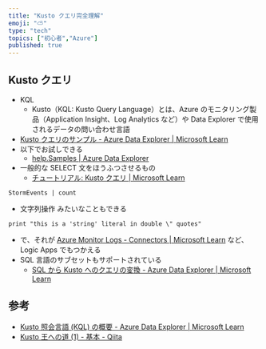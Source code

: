 ```yaml
---
title: "Kusto クエリ完全理解"
emoji: "⛅"
type: "tech"
topics: ["初心者","Azure"]
published: true
---
```



## Kusto クエリ
- KQL 
	- Kusto（KQL: Kusto Query Language）とは、Azure のモニタリング製品（Application Insight、Log Analytics など）や Data Explorer で使用されるデータの問い合わせ言語
- [Kusto クエリのサンプル - Azure Data Explorer | Microsoft Learn](https://learn.microsoft.com/ja-jp/azure/data-explorer/kusto/query/samples?pivots=azuremonitor)
- 以下でお試しできる
	- [help.Samples | Azure Data Explorer](https://dataexplorer.azure.com/clusters/help/databases/Samples)
- 一般的な SELECT 文をほうふつさせるもの
	- [チュートリアル: Kusto クエリ | Microsoft Learn](https://learn.microsoft.com/ja-jp/azure/data-explorer/kusto/query/tutorial?pivots=azuredataexplorer)

```
StormEvents | count
```
- 文字列操作 みたいなこともできる

```
print "this is a 'string' literal in double \" quotes"
```

- で、それが [Azure Monitor Logs - Connectors | Microsoft Learn](https://learn.microsoft.com/ja-jp/connectors/azuremonitorlogs/#%E3%82%AF%E3%82%A8%E3%83%AA%E3%82%92%E5%AE%9F%E8%A1%8C%E3%81%97%E3%81%A6%E7%B5%90%E6%9E%9C%E3%82%92%E4%B8%80%E8%A6%A7%E8%A1%A8%E7%A4%BA%E3%81%99%E3%82%8B) など、Logic Apps でもつかえる
- SQL 言語のサブセットもサポートされている
	- [SQL から Kusto へのクエリの変換 - Azure Data Explorer | Microsoft Learn](https://learn.microsoft.com/ja-jp/azure/data-explorer/kusto/query/sqlcheatsheet)

## 参考
- [Kusto 照会言語 (KQL) の概要 - Azure Data Explorer | Microsoft Learn](https://learn.microsoft.com/ja-jp/azure/data-explorer/kusto/query/)
- [Kusto 王への道 (1) - 基本 - Qiita](https://qiita.com/TsuyoshiUshio@github/items/08a1ee8ca3e1c87ee2dc)
